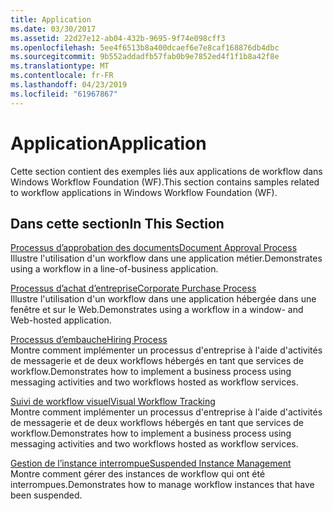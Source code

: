 ```yaml
---
title: Application
ms.date: 03/30/2017
ms.assetid: 22d27e12-ab04-432b-9695-9f74e098cff3
ms.openlocfilehash: 5ee4f6513b8a400dcaef6e7e8caf168876db4dbc
ms.sourcegitcommit: 9b552addadfb57fab0b9e7852ed4f1f1b8a42f8e
ms.translationtype: MT
ms.contentlocale: fr-FR
ms.lasthandoff: 04/23/2019
ms.locfileid: "61967867"
---
```

# <a name="application"></a><span data-ttu-id="98c45-102">Application</span><span class="sxs-lookup"><span data-stu-id="98c45-102">Application</span></span>
<span data-ttu-id="98c45-103">Cette section contient des exemples liés aux applications de workflow dans Windows Workflow Foundation (WF).</span><span class="sxs-lookup"><span data-stu-id="98c45-103">This section contains samples related to workflow applications in Windows Workflow Foundation (WF).</span></span>  
  
## <a name="in-this-section"></a><span data-ttu-id="98c45-104">Dans cette section</span><span class="sxs-lookup"><span data-stu-id="98c45-104">In This Section</span></span>  
 [<span data-ttu-id="98c45-105">Processus d’approbation des documents</span><span class="sxs-lookup"><span data-stu-id="98c45-105">Document Approval Process</span></span>](document-approval-process.md)  
 <span data-ttu-id="98c45-106">Illustre l'utilisation d'un workflow dans une application métier.</span><span class="sxs-lookup"><span data-stu-id="98c45-106">Demonstrates using a workflow in a line-of-business application.</span></span>  
  
 [<span data-ttu-id="98c45-107">Processus d’achat d’entreprise</span><span class="sxs-lookup"><span data-stu-id="98c45-107">Corporate Purchase Process</span></span>](corporate-purchase-process.md)  
 <span data-ttu-id="98c45-108">Illustre l'utilisation d'un workflow dans une application hébergée dans une fenêtre et sur le Web.</span><span class="sxs-lookup"><span data-stu-id="98c45-108">Demonstrates using a workflow in a window- and Web-hosted application.</span></span>  
  
 [<span data-ttu-id="98c45-109">Processus d’embauche</span><span class="sxs-lookup"><span data-stu-id="98c45-109">Hiring Process</span></span>](hiring-process.md)  
 <span data-ttu-id="98c45-110">Montre comment implémenter un processus d'entreprise à l'aide d'activités de messagerie et de deux workflows hébergés en tant que services de workflow.</span><span class="sxs-lookup"><span data-stu-id="98c45-110">Demonstrates how to implement a business process using messaging activities and two workflows hosted as workflow services.</span></span>  
  
 [<span data-ttu-id="98c45-111">Suivi de workflow visuel</span><span class="sxs-lookup"><span data-stu-id="98c45-111">Visual Workflow Tracking</span></span>](visual-workflow-tracking.md)  
 <span data-ttu-id="98c45-112">Montre comment implémenter un processus d'entreprise à l'aide d'activités de messagerie et de deux workflows hébergés en tant que services de workflow.</span><span class="sxs-lookup"><span data-stu-id="98c45-112">Demonstrates how to implement a business process using messaging activities and two workflows hosted as workflow services.</span></span>  
  
 [<span data-ttu-id="98c45-113">Gestion de l’instance interrompue</span><span class="sxs-lookup"><span data-stu-id="98c45-113">Suspended Instance Management</span></span>](suspended-instance-management.md)  
 <span data-ttu-id="98c45-114">Montre comment gérer des instances de workflow qui ont été interrompues.</span><span class="sxs-lookup"><span data-stu-id="98c45-114">Demonstrates how to manage workflow instances that have been suspended.</span></span>
